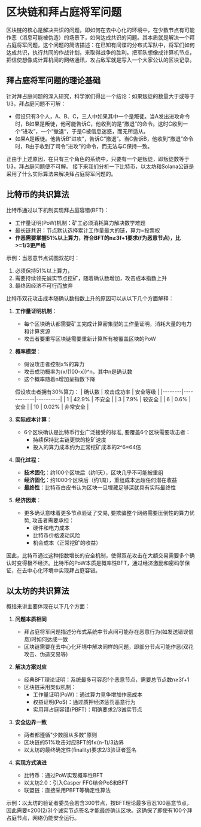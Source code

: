 # 区块链和拜占庭将军问题
区块链的核心是解决共识的问题，即如何在去中心化的环境中，在少数节点有可能作恶（消息可能被伪造）的场景下，如何达成共识的问题。其本质就是解决一个拜占庭将军问题，这个问题的简洁描述：在已知有间谍的分布式军队中，将军们如何达成共识，执行共同的作战计划，来取得战争的胜利。把军队想像成计算机节点，把信使想像成计算机间的网络通讯，攻占敌军就是写入一个大家公认的区块记录。

## 拜占庭将军问题的理论基础
针对拜占庭问题的深入研究，科学家们得出一个结论：如果叛徒的数量大于或等于1/3，拜占庭问题不可解：
- 假设只有3个人，A、B、C，三人中如果其中一个是叛徒。当A发出进攻命令时，B如果是叛徒，他可能告诉C，他收到的是“撤退”的命令。这时C收到一个“进攻”，一个“撤退“，于是C被信息迷惑，而无所适从。
- 如果A是叛徒。他告诉B“进攻”，告诉C“撤退”。当C告诉B，他收到“撤退”命令时，B由于收到了司令“进攻”的命令，而无法与C保持一致。

正由于上述原因，在只有三个角色的系统中，只要有一个是叛徒，即叛徒数等于1/3，拜占庭问题便不可解。
接下来我们分析一下比特币，以太坊和Solana公链是采用了什么实际算法来解决拜占庭将军问题的。

## 比特币的共识算法
比特币通过以下机制实现拜占庭容错(BFT)：
- 工作量证明(PoW)机制：矿工必须消耗算力解决数学难题
- 最长链共识：节点默认选择累计工作量最大的链，算力=投票权
- **作恶需要掌握51%以上算力，符合BFT的n≥3f+1要求(f为恶意节点)，比>=1/3更严格**

示例：当恶意节点试图双花时：
1. 必须保持51%以上算力，
2. 需要持续领先诚实节点挖矿，随着确认数增加，攻击成本指数上升
4. 最终因经济不可行而放弃
       
比特币双花攻击成本随确认数指数上升的原因可以从以下几个方面解释：
1. **工作量证明机制**：
   - 每个区块确认都需要矿工完成计算密集型的工作量证明，消耗大量的电力和计算资源
   - 攻击者要重写区块链需要重新计算所有被覆盖区块的PoW
2. **概率模型**：
   - 假设攻击者控制x%的算力
   - 攻击成功概率为(x/(100-x))^n，其中n是确认数
   - 这个概率随着n增加呈指数下降

   假设攻击者拥有30%算力：
   | 确认数 | 攻击成功率 | 安全等级 |
   |--------|------------|----------|
   | 1      | 42.9%      | 不安全   |
   | 3      | 7.9%       | 较安全   |
   | 6      | 0.6%       | 安全     |
   | 10     | 0.02%      | 非常安全 |

3. **实际成本计算**：
   - 6个区块确认是比特币行业广泛接受的标准, 要覆盖6个区块需要攻击者：
     * 持续保持比主链更快的挖矿速度
     * 投入的算力成本约为正常挖矿成本的2^6=64倍
4. **固化过程**：
   - **技术固化**：约100个区块后（约1天），区块几乎不可能被重组
   - **经济固化**：约1000个区块后（约1周），重组成本远超任何潜在收益
   - **最终性**：比特币白皮书认为区块一旦埋藏足够深就具有实际最终性

5. **经济因素**：
   - 更多确认意味着更多节点验证了交易, 要欺骗整个网络需要压倒性的算力优势, 攻击者需要承担：
     * 硬件和电力成本
     * 比特币价格波动风险
     * 机会成本（正常挖矿的收益）

因此，比特币通过这种指数增长的安全机制，使得双花攻击在大额交易需要多个确认时变得极不经济。比特币的PoW本质是概率性BFT，通过经济激励和密码学保证，在去中心化环境中实现拜占庭容错。
        


## 以太坊的共识算法


        




概括来讲主要体现在以下几个方面：
1. **问题本质相同**
   - 拜占庭将军问题描述分布式系统中节点间可能存在恶意行为(如发送错误信息)时如何达成一致
   - 区块链需要在去中心化环境中解决同样的问题，即部分节点可能作恶(双花攻击、伪造交易等)

2. **解决方案对应**
   - 经典BFT理论证明：系统最多可容忍f个恶意节点，需要总节点数n≥3f+1
   - 区块链采用类似机制：
     * 工作量证明(PoW)：通过算力竞争增加作恶成本
     * 权益证明(PoS)：通过质押经济惩罚恶意行为
     * 实用拜占庭容错(PBFT)：明确要求2/3诚实节点

3. **安全边界一致**
   - 两者都遵循"少数服从多数"原则
   - 区块链的51%攻击对应BFT的f≤(n-1)/3边界
   - 以太坊的最终确定性(finality)要求2/3验证者签名

4. **实现方式演进**
   - 比特币：通过PoW实现概率性BFT
   - 以太坊2.0：引入Casper FFG结合PoS和BFT
   - 联盟链：直接采用PBFT等确定性算法

示例：以太坊的验证者委员会若含300节点，按BFT理论最多容忍100恶意节点，因此需要≥200(2/3)个诚实节点签名才能最终确认区块。这确保了即使有100个拜占庭节点，网络仍能安全运行。
        